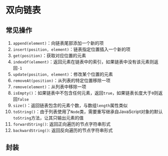 # 双向链表

## 常见操作
1. `append(element)`：向链表尾部添加一个新的项
2. `insert(position, element)`：链表指定位置插入一个新的项
3. `get(position)`：获取对应位置的元素
4. `indexOf(element)`：返回元素在链表中的索引，如果链表中没有该元素则返回`-1`
5. `update(position, element)`：修改某个位置的元素
6. `removeAt(position)`：从列表的特定位置移除一项
7. `remove(element)`：从列表中移除一项
8. `isEmpty()`：如果链表中不包含任何元素，返回`true`，如果链表长度大于`0`则返回`false`
9. `size()`：返回链表包含的元素个数，与数组`length`属性类似
10. `toString()`：由于列表使用了`Node`类，需要重写继承自JavaScript对象的默认`toString`方法，让其只输出元素的值
11. `forwardString()`: 返回正向遍历的节点字符串形式
12. `backwardString()`: 返回反向遍历的节点字符串形式
## 封装
